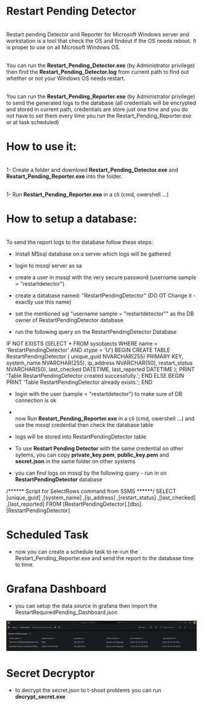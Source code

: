 # Restart Pending Detector
<br /> Restart pending Detector and Reporter for Microsoft Windows server and workstation is a tool that check the OS and findout if the OS needs reboot. It is proper to use on all Microsoft Windows OS.

<br /> You can run the **Restart_Pending_Detector.exe** (by Administrator privilege) then find the **Restart_Pending_Detector.log** from current path to find out whether or not your Windows OS needs restart.

<br /> You can run the **Restart_Pending_Reporter.exe** (by Administrator privilege) to send the generated logs to the database (all credentials will be encrypted and stored in current path, credentials are store just one time and you do not have to set them every time you run the Restart_Pending_Reporter.exe or at task scheduled)

# How to use it:

<br /> 1- Create a folder and downlowd **Restart_Pending_Detector.exe** and **Restart_Pending_Reporter.exe** into the folder.

<br /> 1- Run **Restart_Pending_Reporter.exe** in a cli (cmd, owershell ...)

# How to setup a database:

<br /> To send the report logs to the database follow these steps:

- Install MSsql database on a server which logs will be gathered
  
- login to mssql server as sa

- create a user in mssql with the very secure password (username sample = "restartdetector")

- create a database named: "RestartPendingDetector" (DO OT Change it - exactly use this name) 

- set the mentioned sql "username sample = "restartdetector"" as the DB owner of RestartPendingDetector database

- run the following query on the RestartPendingDetector Database

IF NOT EXISTS (SELECT * FROM sysobjects WHERE name = 'RestartPendingDetector' AND xtype = 'U')
BEGIN
    CREATE TABLE RestartPendingDetector (
        unique_guid NVARCHAR(255) PRIMARY KEY,
        system_name NVARCHAR(255),
        ip_address NVARCHAR(50),
        restart_status NVARCHAR(50),
        last_checked DATETIME,
        last_reported DATETIME
    );
    PRINT 'Table RestartPendingDetector created successfully.';
END
ELSE
BEGIN
    PRINT 'Table RestartPendingDetector already exists.';
END

- login with the user (sample = "restartdetector") to make sure of DB connection is ok

- <br /> now Run **Restart_Pending_Reporter.exe** in a cli (cmd, owershell ...) and use the mssql credential then check the database table

- logs will be stored into RestartPendingDetector table

- To use **Restart Pending Detector** with the same credential on other sytems, you can copy **private_key.pem**, **public_key.pem** and **secret.json** in the same folder on other systems

- you can find logs on mssql by the following query - run in on **RestartPendingDetector** database 

/****** Script for SelectRows command from SSMS  ******/
SELECT [unique_guid]
      ,[system_name]
      ,[ip_address]
      ,[restart_status]
      ,[last_checked]
      ,[last_reported]
  FROM [RestartPendingDetector].[dbo].[RestartPendingDetector]

# Scheduled Task

- now you can create a schedule task to re-run the Restart_Pending_Reporter.exe and send the report to the database time to time.

# Grafana Dashboard 

- you can setup the data source in grafana then import the RestartRequiredPending_Dashboard.json
  
![screenshot](RestartRequiredPending_Dashboard.png)

# Secret Decryptor

- to decrypt the secret.json to t-shoot problems you can run **decrypt_secret.exe**



